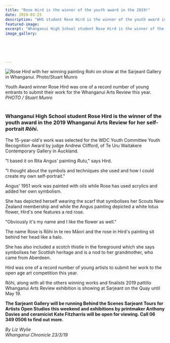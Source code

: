 ```yaml
---
title: "Rose Hird is the winner of the youth award in the 2019!"
date: 2019-03-23
description: "WHS student Rose Hird is the winner of the youth award in the 2019 Whanganui Arts Review for her self-portrait Rōhi..."
featured-image: 
excerpt: "Whanganui High School student Rose Hird is the winner of the youth award in the 2019 Whanganui Arts Review for her self-portrait Rōhi."
image_gallery:
	
	
	
	
	
---
```


<p><span><img src="https://www.nzherald.co.nz/resizer/xlFn5VaAYqzzdqaMNa6Pfw6USFg=/620x945/smart/filters:quality(70)/arc-anglerfish-syd-prod-nzme.s3.amazonaws.com/public/OXYL4GXTRBFULCCC4Y6DJQELVQ.jpg" alt="Rose Hird with her winning painting Rohi on show at the Sarjeant Gallery in Whanganui. Photo/Stuart Munro" /></span></p>
<p><span>Youth Award winner Rose Hird was one of a record number of young entrants to submit their work for the Whanganui Arts Review this year. <br /><em>PHOTO / Stuart Munro<br /><br /></em></span></p>
<h3 class="element element-paragraph">Whanganui High School student Rose Hird is the winner of the youth award in the 2019 Whanganui Arts Review for her self-portrait&nbsp;<em>Rōhi</em>.</h3>
<p class="element element-paragraph">The 15-year-old's work was selected for the WDC Youth Committee Youth Recognition Award by judge Andrew Clifford, of Te Uru Waitakere Contemporary Gallery in Auckland.</p>
<p class="element element-paragraph">"I based it on Rita Angus' painting&nbsp;<em>Rutu</em>," says Hird.</p>
<p class="element element-paragraph">"I thought about the symbols and techniques she used and how I could create my own self-portrait."</p>
<p class="element element-paragraph">Angus' 1951 work was painted with oils while Rose has used acrylics and added her own symbolism.</p>
<p class="element element-paragraph">She has depicted herself wearing the scarf that symbolises her Scouts New Zealand membership and while the Angus painting depicted a white lotus flower, Hird's one features a red rose.</p>
<p class="element element-paragraph">"Obviously it's my name and I like the flower as well."</p>
<p class="element element-paragraph">The name Rose is Rōhi in te reo Māori and the rose in Hird's painting sit behind her head like a halo.</p>
<p class="element element-paragraph">She has also included a scotch thistle in the foreground which she says symbolises her Scottish heritage and is a nod to her grandmother, who came from Aberdeen.</p>
<p class="element element-paragraph">Hird was one of a record number of young artists to submit her work to the open age art competition this year.</p>
<p class="element element-paragraph">Rōhi, along with all the others winning works and finalists 2019 pattillo Whanganui Arts Review exhibition is showing at Sarjeant on the Quay until May 19.</p>
<p class="element element-paragraph"><strong>The Sarjeant Gallery will be running Behind the Scenes Sarjeant Tours for Artists Open Studios this weekend and exhibitions by printmaker Anthony Davies and ceramicist Kate Fitzharris will be open for viewing. Call 06 349 0506 to find out more.</strong></p>
<p><span><em>By Liz Wylie<br />Whanganui Chronicle 23/3/19</em></span></p>

